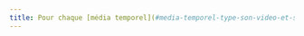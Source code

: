 ```yaml
---
title: Pour chaque [média temporel](#media-temporel-type-son-video-et-synchronise) qui dispose d’une piste de [sous-titres synchronisés](#sous-titres-synchronises-objet-multimedia) ou d’une [audiodescription](#audiodescription-synchronisee-media-temporel), les fonctionnalités de contrôle de ces alternatives sont-elles présentées au même niveau que les [fonctionnalités principales](#fonctionnalites-principales-d-un-media-temporel) ?
---
```

